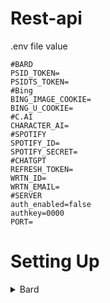 # Rest-api

.env file value
```
#BARD
PSID_TOKEN=
PSIDTS_TOKEN=
#Bing
BING_IMAGE_COOKIE=
BING_U_COOKIE=
#C.AI
CHARACTER_AI=
#SPOTIFY
SPOTIFY_ID=
SPOTIFY_SECRET=
#CHATGPT
REFRESH_TOKEN=
WRTN_ID=
WRTN_EMAIL=
#SERVER
auth_enabled=false
authkey=0000
PORT=
```


<h1>Setting Up</h1>
 <details>
 <summary>Bard</summary>
 1. Open incognito and head to https://bard.google.com<br>
 2. Login using your desired google account<br>
 3. Now head to https://google.com<br>
 4. Open developer tools (<kbd>F12</kbd>, <kbd>Ctrl+Shift+I</kbd>, or <kbd>Cmd+J</kbd>) and click the cookies tab<br>
 5. Find __Secure-1PSID and  __Secure-1PSIDTS into the env variable<br><br>
Example: <br>
PSID_TOKEN= __Secure-1PSID COOKIE <br>
PSIDTS_TOKEN= __Secure-1PSIDTS COOKIE <br>
 </details>